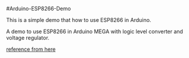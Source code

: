 #Arduino-ESP8266-Demo

This is a simple demo that how to use ESP8266 in Arduino.

A demo to use ESP8266 in Arduino MEGA with logic level converter and voltage regulator.

[reference from here](http://www.instructables.com/id/WIFI-plant-monitoring-system-based-on-Arduino-MEGA/)



